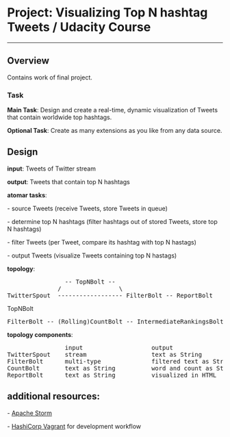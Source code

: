 # Project: Visualizing Top N hashtag Tweets / Udacity Course
---


## Overview
Contains work of final project.


### Task
__Main Task__: Design and create a real-time, dynamic visualization of Tweets that contain worldwide top hashtags.

__Optional Task__: Create as many extensions as you like from any data source.


## Design
__input__: Tweets of Twitter stream

__output__: Tweets that contain top N hashtags

__atomar tasks__:

\- source Tweets (receive Tweets, store Tweets in queue)

\- determine top N hashtags (filter hashtags out of stored Tweets, store top N hashtags)

\- filter Tweets (per Tweet, compare its hashtag with top N hastags)

\- output Tweets (visualize Tweets containing top N hastags)

__topology__:

<pre>
                -- TopNBolt --
              /                \
TwitterSpout  ------------------ FilterBolt -- ReportBolt
</pre>

TopNBolt
<pre>
FilterBolt -- (Rolling)CountBolt -- IntermediateRankingsBolt -- TotalRankingsBolt
</pre>

__topology components__:

<pre>
                input                   output
TwitterSpout    stream                  text as String
FilterBolt      multi-type              filtered text as String
CountBolt       text as String          word and count as String
ReportBolt      text as String          visualized in HTML
</pre>


## additional resources:
\- <a href = 'https://storm.apache.org/'>Apache Storm</a>

\- <a href = 'https://www.vagrantup.com/'>HashiCorp Vagrant</a> for development workflow